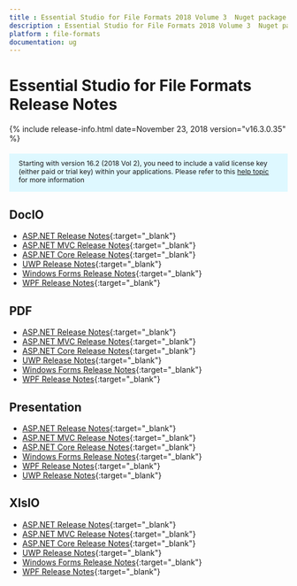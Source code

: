 ```yaml
---
title : Essential Studio for File Formats 2018 Volume 3  Nuget package Release Notes
description : Essential Studio for File Formats 2018 Volume 3  Nuget package Release Notes
platform : file-formats
documentation: ug
---
```


# Essential Studio for File Formats  Release Notes

{% include release-info.html date=November 23, 2018  version="v16.3.0.35" %} 

<style>
    #license {
        font-size: .88em !important;
        margin-top: 1.5em;
        margin-bottom: 1.5em;
        background-color: #def8ff;
        padding: 10px 17px 14px;
    }
</style>

<div id="license">
    Starting with version 16.2 (2018 Vol 2), you need to include a valid license key (either paid or trial key) within your applications.
    Please refer to this <a href="/common/essential-studio/licensing/license-key">help topic</a> for more information
</div> 

## DocIO

* [ASP.NET Release Notes](/aspnet/release-notes/v16.3.0.35"#docio){:target="_blank"}
* [ASP.NET MVC Release Notes](/aspnetmvc/release-notes/v16.3.0.35"#docio){:target="_blank"}
* [ASP.NET Core Release Notes](/aspnet-core/release-notes/v16.3.0.35"#docio){:target="_blank"}
* [UWP Release Notes](/uwp/release-notes/v16.3.0.35"#docio){:target="_blank"}
* [Windows Forms Release Notes](/windowsforms/release-notes/v16.3.0.35"#docio){:target="_blank"}
* [WPF Release Notes](/wpf/release-notes/v16.3.0.35"#docio){:target="_blank"}


## PDF

* [ASP.NET Release Notes](/aspnet/release-notes/v16.3.0.35"#pdf){:target="_blank"}
* [ASP.NET MVC Release Notes](/aspnetmvc/release-notes/v16.3.0.35"#pdf){:target="_blank"}
* [ASP.NET Core Release Notes](/aspnet-core/release-notes/v16.3.0.35"#pdf){:target="_blank"}
* [UWP Release Notes](/uwp/release-notes/v16.3.0.35"#pdf){:target="_blank"}
* [Windows Forms Release Notes](/windowsforms/release-notes/v16.3.0.35"#pdf){:target="_blank"}
* [WPF Release Notes](/wpf/release-notes/v16.3.0.35"#pdf){:target="_blank"}


## Presentation

* [ASP.NET Release Notes](/aspnet/release-notes/v16.3.0.35"#presentation){:target="_blank"}
* [ASP.NET MVC Release Notes](/aspnetmvc/release-notes/v16.3.0.35"#presentation){:target="_blank"}
* [ASP.NET Core Release Notes](/aspnet-core/release-notes/v16.3.0.35"#presentation){:target="_blank"}
* [Windows Forms Release Notes](/windowsforms/release-notes/v16.3.0.35"#presentation){:target="_blank"}
* [WPF Release Notes](/wpf/release-notes/v16.3.0.35"#presentation){:target="_blank"}
* [UWP Release Notes](/uwp/release-notes/v16.3.0.35"#presentation){:target="_blank"}


## XlsIO

* [ASP.NET Release Notes](/aspnet/release-notes/v16.3.0.35"#xlsio){:target="_blank"}
* [ASP.NET MVC Release Notes](/aspnetmvc/release-notes/v16.3.0.35"#xlsio){:target="_blank"}
* [ASP.NET Core Release Notes](/aspnet-core/release-notes/v16.3.0.35"#xlsio){:target="_blank"}
* [UWP Release Notes](/uwp/release-notes/v16.3.0.35"#xlsio){:target="_blank"}
* [Windows Forms Release Notes](/windowsforms/release-notes/v16.3.0.35"#xlsio){:target="_blank"}
* [WPF Release Notes](/wpf/release-notes/v16.3.0.35"#xlsio){:target="_blank"}